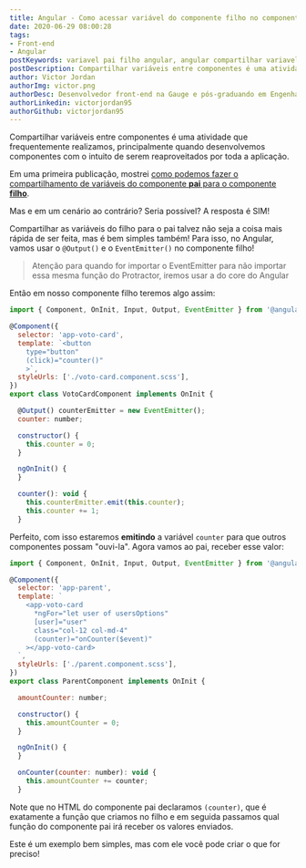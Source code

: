 ```yaml
---
title: Angular - Como acessar variável do componente filho no componente pai
date: 2020-06-29 08:00:28
tags:
- Front-end
- Angular
postKeywords: variavel pai filho angular, angular compartilhar variavel, compartilhar angular, shared variable angular, output angular, eventemitter angular, front-end
postDescription: Compartilhar variáveis entre componentes é uma atividade que frequentemente realizamos, principalmente quando desenvolvemos componentes com o intuito de serem reaproveitados por toda a aplicação. Compartilhar as variáveis do filho para o pai talvez não seja a coisa mais rápida de ser feita, mas é bem simples também!
author: Victor Jordan
authorImg: victor.png
authorDesc: Desenvolvedor front-end na Gauge e pós-graduando em Engenharia de Software pela PUC-MG e formado em Banco de Dados pela Fatec, apaixonado por usabilidade, performance e UX!
authorLinkedin: victorjordan95
authorGithub: victorjordan95
---
```


Compartilhar variáveis entre componentes é uma atividade que frequentemente realizamos, principalmente quando desenvolvemos componentes com o intuito de serem reaproveitados por toda a aplicação.

Em uma primeira publicação, mostrei [como podemos fazer o compartilhamento de variáveis do componente **pai** para o componente **filho**](https://backefront.com.br/compartilhando-variaveis-angular/).

Mas e em um cenário ao contrário? Seria possível?
A resposta é SIM!

<!-- more -->

Compartilhar as variáveis do filho para o pai talvez não seja a coisa mais rápida de ser feita, mas é bem simples também!
Para isso, no Angular, vamos usar o `@Output()` e o `EventEmitter()` no componente filho!

> Atenção para quando for importar o EventEmitter para não importar essa mesma função do Protractor, iremos usar a do core do Angular

Então em nosso componente filho teremos algo assim:

```javascript
import { Component, OnInit, Input, Output, EventEmitter } from '@angular/core';

@Component({
  selector: 'app-voto-card',
  template: `<button
    type="button"
    (click)="counter()"
    >`,
  styleUrls: ['./voto-card.component.scss'],
})
export class VotoCardComponent implements OnInit {

  @Output() counterEmitter = new EventEmitter();
  counter: number;

  constructor() {
    this.counter = 0;
  }

  ngOnInit() {
  }

  counter(): void {
    this.counterEmitter.emit(this.counter);
    this.counter += 1;
  }
```

Perfeito, com isso estaremos **emitindo** a variável `counter` para que outros componentes possam "ouvi-la".
Agora vamos ao pai, receber esse valor:

```javascript
import { Component, OnInit, Input, Output, EventEmitter } from '@angular/core';

@Component({
  selector: 'app-parent',
  template: `
    <app-voto-card
      *ngFor="let user of usersOptions"
      [user]="user"
      class="col-12 col-md-4"
      (counter)="onCounter($event)"
    ></app-voto-card>
  `,
  styleUrls: ['./parent.component.scss'],
})
export class ParentComponent implements OnInit {

  amountCounter: number;

  constructor() {
    this.amountCounter = 0;
  }

  ngOnInit() {
  }

  onCounter(counter: number): void {
    this.amountCounter += counter;
  }
```

Note que no HTML do componente pai declaramos `(counter)`, que é exatamente a função que criamos no filho e em seguida passamos qual função do componente pai irá receber os valores enviados.

Este é um exemplo bem simples, mas com ele você pode criar o que for preciso! 